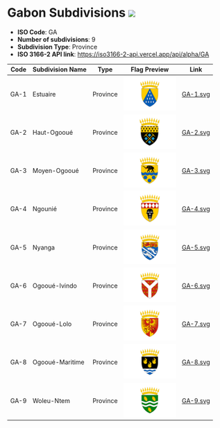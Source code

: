 # Gabon Subdivisions ![](https://flagcdn.com/h40/ga.png)

- **ISO Code**: GA
- **Number of subdivisions**: 9
- **Subdivision Type**: Province
- **ISO 3166-2 API link**: https://iso3166-2-api.vercel.app/api/alpha/GA

| Code  | Subdivision Name         | Type | Flag Preview | Link |
|-------|--------------------------|--------------| -------------- |----------|
| GA-1 | Estuaire | Province | <img src='https://raw.githubusercontent.com/amckenna41/iso3166-flags/main/iso3166-2-flags/GA/GA-1.svg' height='80'> | [GA-1.svg](https://raw.githubusercontent.com/amckenna41/iso3166-flags/main/iso3166-2-flags/GA/GA-1.svg) |
| GA-2 | Haut-Ogooué | Province | <img src='https://raw.githubusercontent.com/amckenna41/iso3166-flags/main/iso3166-2-flags/GA/GA-2.svg' height='80'> | [GA-2.svg](https://raw.githubusercontent.com/amckenna41/iso3166-flags/main/iso3166-2-flags/GA/GA-2.svg) |
| GA-3 | Moyen-Ogooué | Province | <img src='https://raw.githubusercontent.com/amckenna41/iso3166-flags/main/iso3166-2-flags/GA/GA-3.svg' height='80'> | [GA-3.svg](https://raw.githubusercontent.com/amckenna41/iso3166-flags/main/iso3166-2-flags/GA/GA-3.svg) |
| GA-4 | Ngounié | Province | <img src='https://raw.githubusercontent.com/amckenna41/iso3166-flags/main/iso3166-2-flags/GA/GA-4.svg' height='80'> | [GA-4.svg](https://raw.githubusercontent.com/amckenna41/iso3166-flags/main/iso3166-2-flags/GA/GA-4.svg) |
| GA-5 | Nyanga | Province | <img src='https://raw.githubusercontent.com/amckenna41/iso3166-flags/main/iso3166-2-flags/GA/GA-5.svg' height='80'> | [GA-5.svg](https://raw.githubusercontent.com/amckenna41/iso3166-flags/main/iso3166-2-flags/GA/GA-5.svg) |
| GA-6 | Ogooué-Ivindo | Province | <img src='https://raw.githubusercontent.com/amckenna41/iso3166-flags/main/iso3166-2-flags/GA/GA-6.svg' height='80'> | [GA-6.svg](https://raw.githubusercontent.com/amckenna41/iso3166-flags/main/iso3166-2-flags/GA/GA-6.svg) |
| GA-7 | Ogooué-Lolo | Province | <img src='https://raw.githubusercontent.com/amckenna41/iso3166-flags/main/iso3166-2-flags/GA/GA-7.svg' height='80'> | [GA-7.svg](https://raw.githubusercontent.com/amckenna41/iso3166-flags/main/iso3166-2-flags/GA/GA-7.svg) |
| GA-8 | Ogooué-Maritime | Province | <img src='https://raw.githubusercontent.com/amckenna41/iso3166-flags/main/iso3166-2-flags/GA/GA-8.svg' height='80'> | [GA-8.svg](https://raw.githubusercontent.com/amckenna41/iso3166-flags/main/iso3166-2-flags/GA/GA-8.svg) |
| GA-9 | Woleu-Ntem | Province | <img src='https://raw.githubusercontent.com/amckenna41/iso3166-flags/main/iso3166-2-flags/GA/GA-9.svg' height='80'> | [GA-9.svg](https://raw.githubusercontent.com/amckenna41/iso3166-flags/main/iso3166-2-flags/GA/GA-9.svg) |
